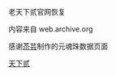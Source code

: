 老天下贰官网恢复

内容来自 web.archive.org

感谢[苶芸](https://645865329.qzone.qq.com/ "苶芸")制作的元魂珠数据页面

[天下贰](http://2.tianxia.world/ "天下贰")
